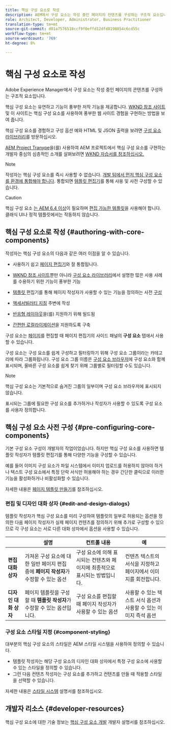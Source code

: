 ```yaml
---
title: 핵심 구성 요소로 작성
description: AEM에서 구성 요소는 작성 중인 페이지의 컨텐츠를 구성하는 구조적 요소입니다. 핵심 구성 요소는 유연하고 기능이 풍부한 작성 기능을 제공합니다.
role: Architect, Developer, Administrator, Business Practitioner
translation-type: tm+mt
source-git-commit: d01a7576518ccf9f0effd12dfd8198854c6cd55c
workflow-type: tm+mt
source-wordcount: '769'
ht-degree: 8%

---
```



# 핵심 구성 요소로 작성

Adobe Experience Manager에서 구성 요소는 작성 중인 페이지의 콘텐츠를 구성하는 구조적 요소입니다.

핵심 구성 요소는 유연하고 기능이 풍부한 저작 기능을 제공합니다. [WKND 참조 사이트](https://wknd.site) 및 이 사이트는 핵심 구성 요소를 사용하여 풍부한 웹 사이트 경험을 구현하는 방법을 보여 줍니다.

핵심 구성 요소를 경험하고 구성 옵션 예와 HTML 및 JSON 출력을 보려면 [구성 요소 라이브러리](https://adobe.com/go/aem_cmp_library)를 방문하십시오.

[AEM Project Tranype](/help/developing/archetype/overview.md)을(를) 사용하여 AEM 프로젝트에서 핵심 구성 요소를 구현하는 개발자 중심의 심층적인 소개를 살펴보려면 [WKND 자습서를 참조하십시오.](https://docs.adobe.com/content/help/en/experience-manager-learn/getting-started-wknd-tutorial-develop/overview.html)

>[!NOTE]
>
>작성자는 핵심 구성 요소를 즉시 사용할 수 없습니다. [개발 팀에서 먼저 핵심 구성 요소를 환경에 통합해야 합니다](/help/get-started/using.md). 통합되면 [템플릿 편집기](https://docs.adobe.com/content/help/en/experience-manager-cloud-service/sites/authoring/features/templates.html)를 통해 사용 및 사전 구성할 수 있습니다.

>[!CAUTION]
>
>핵심 구성 요소 [는 AEM 6.4 이상](/help/versions.md)이 필요하며 [편집 가능한 템플릿](https://docs.adobe.com/content/help/en/experience-manager-cloud-service/sites/authoring/features/templates.html)을 사용해야 합니다. 클래식 UI나 정적 템플릿에서는 작동하지 않습니다.

## 핵심 구성 요소로 작성 {#authoring-with-core-components}

작성자는 핵심 구성 요소의 다음과 같은 여러 이점을 알 수 있습니다.

* 사용하기 쉽고 [페이지 편집기](https://docs.adobe.com/content/help/en/experience-manager-cloud-service/sites/authoring/fundamentals/editing-content.html)와 잘 통합됩니다.

* [WKND 참조 사이트](https://wknd.site)뿐만 아니라 [구성 요소 라이브러리](https://adobe.com/go/aem_cmp_library)에서 설명한 많은 사용 사례를 수용하기 위한 기능이 풍부한 기능

* [템플릿 ](#pre-configuring-core-components) 편집기를 통해 페이지 작성자가 사용할 수 있는 기능을 정의하는 사전  [구성](https://docs.adobe.com/content/help/en/experience-manager-cloud-service/sites/authoring/features/templates.html)

* [액세서빌러티 지침](https://docs.adobe.com/content/help/en/experience-manager-cloud-service/sites/authoring/fundamentals/accessible-content.html) 주변에 작성

* [반응형 레이아웃](https://docs.adobe.com/content/help/en/experience-manager-cloud-service/sites/authoring/features/responsive-layout.html)을(를) 지원하기 위해 빌드됨

* [간편한 로컬라이제이션](localization.md)을 지원하도록 구축

구성 요소는 [페이지](https://docs.adobe.com/content/help/en/experience-manager-cloud-service/sites/authoring/fundamentals/editing-content.html)를 편집할 때 페이지 편집기의 사이드 패널의 **구성 요소** 탭에서 사용할 수 있습니다.

구성 요소는 구성 요소를 쉽게 구성하고 필터링하기 위해 구성 요소 그룹이라는 카테고리에 따라 그룹화됩니다. 구성 요소 그룹 이름은 [구성 요소 브라우저](https://docs.adobe.com/content/help/en/experience-manager-cloud-service/sites/authoring/fundamentals/editing-content.html)에 구성 요소와 함께 표시되며, 올바른 구성 요소를 쉽게 찾기 위해 그룹별로 필터링할 수도 있습니다.

>[!NOTE]
>
>핵심 구성 요소는 기본적으로 숨겨진 그룹의 일부이며 구성 요소 브라우저에 표시되지 않습니다.
>
>표시되는 그룹에 필요한 구성 요소를 추가하거나 작성자가 사용할 수 있도록 구성 요소를 사용자 정의합니다.

## 핵심 구성 요소 사전 구성 {#pre-configuring-core-components}

기본 구성 요소 구성이 개발자의 작업이었습니다. 하지만 핵심 구성 요소를 사용하면 템플릿 작성자가 템플릿 편집기를 통해 다양한 기능을 구성할 수 있습니다.

예를 들어 이미지 구성 요소가 파일 시스템에서 이미지 업로드를 허용하지 않아야 하거나 텍스트 구성 요소에서 특정 단락 서식만 허용해야 하는 경우 간단한 클릭으로 이러한 기능을 활성화하거나 비활성화할 수 있습니다.

자세한 내용은 [페이지 템플릿 만들기](https://docs.adobe.com/content/help/en/experience-manager-cloud-service/sites/authoring/features/templates.html)를 참조하십시오.

### 편집 및 디자인 대화 상자 {#edit-and-design-dialogs}

템플릿 작성자가 핵심 구성 요소를 미리 구성하여 템플릿의 일부로 허용되는 옵션을 정의한 다음 페이지 작성자가 실제 페이지 컨텐츠를 정의하기 위해 추가로 구성할 수 있으므로 각 구성 요소는 서로 다른 대화 상자에서 옵션을 사용할 수 있습니다.

|  | 설명 | 컨트롤 내용 | 예 |
|--- |--- |--- |--- |
| **편집 대화 상자** | 가져온 구성 요소에 대한 일반 페이지 편집 중에 **페이지 작성자**&#x200B;가 수정할 수 있는 옵션 | 구성 요소에 의해 표시되는 컨텐츠와 페이지에 최종적으로 표시되는 방법입니다. | 컨텐츠 텍스트의 서식을 지정하고 페이지에서 이미지를 회전합니다. |
| **디자인 대화 상자** | 페이지 템플릿을 구성할 때 **템플릿 작성자**&#x200B;가 수정할 수 있는 옵션입니다. | 구성 요소를 편집할 때 페이지 작성자가 사용할 수 있는 옵션 | 사용할 수 있는 텍스트 서식 옵션과 사용할 수 있는 이미지 즉석 옵션 |

### 구성 요소 스타일 지정 {#component-styling}

대부분의 핵심 구성 요소의 스타일은 AEM 스타일 시스템을 사용하여 정의할 수 있습니다.

* 템플릿 작성자는 해당 구성 요소의 디자인 대화 상자에서 특정 구성 요소에 사용할 수 있는 스타일을 정의할 수 있습니다.
* 그런 다음 컨텐츠 작성자는 구성 요소를 추가하고 컨텐츠를 만들 때 적용할 스타일을 선택할 수 있습니다.

자세한 내용은 [스타일 시스템](https://docs.adobe.com/content/help/en/experience-manager-cloud-service/sites/authoring/features/style-system.html) 설명서를 참조하십시오.

## 개발자 리소스 {#developer-resources}

핵심 구성 요소에 대한 기술 정보는 [핵심 구성 요소 개발](/help/developing/overview.md) 개발자 설명서를 참조하십시오.
